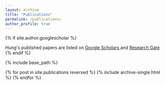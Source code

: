 ```yaml
---
layout: archive
title: "Publications"
permalink: /publications/
author_profile: true
---
```


{% if site.author.googlescholar %}
  <div class="wordwrap">
    Hung's published papers are listed on 
    <a href="{{https://scholar.google.com/citations?user=NDDWXZsAAAAJ}}"> Google Scholars </a> and
    <a href="{{https://www.researchgate.net/profile/Hung-Nguyen-88}}"> Research Gate </a>
  </div>
{% endif %}

{% include base_path %}

{% for post in site.publications reversed %}
  {% include archive-single.html %}
{% endfor %}
